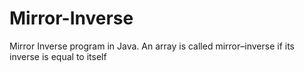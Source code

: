 # Mirror-Inverse
Mirror Inverse program in Java. An array is called mirror–inverse if its inverse is equal to itself
